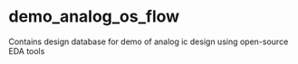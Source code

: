 # demo_analog_os_flow
Contains design database for demo of analog ic design using open-source EDA tools
